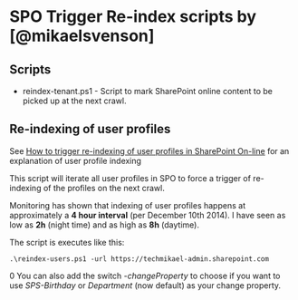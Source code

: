 # SPO Trigger Re-index scripts by [@mikaelsvenson]
## Scripts
- reindex-tenant.ps1 - Script to mark SharePoint online content to be picked up at the next crawl.

## Re-indexing of user profiles
See [How to trigger re-indexing of user profiles in SharePoint On-line] for an explanation of user profile indexing

This script will iterate all user profiles in SPO to force a trigger of re-indexing of the profiles on the next crawl.

Monitoring has shown that indexing of user profiles happens
at approximately a **4 hour interval** (per December 10th 2014). I have seen as low as **2h** (night time) and as high as **8h** (daytime).

The script is executes like this:

    .\reindex-users.ps1 -url https://techmikael-admin.sharepoint.com
0
You can also add the switch *-changeProperty* to choose if you want to use *SPS-Birthday* or *Department* (now default) as your change property.

[How to trigger re-indexing of user profiles in SharePoint On-line]:http://techmikael.blogspot.com/2014/12/how-to-trigger-re-indexing-of-user.html
